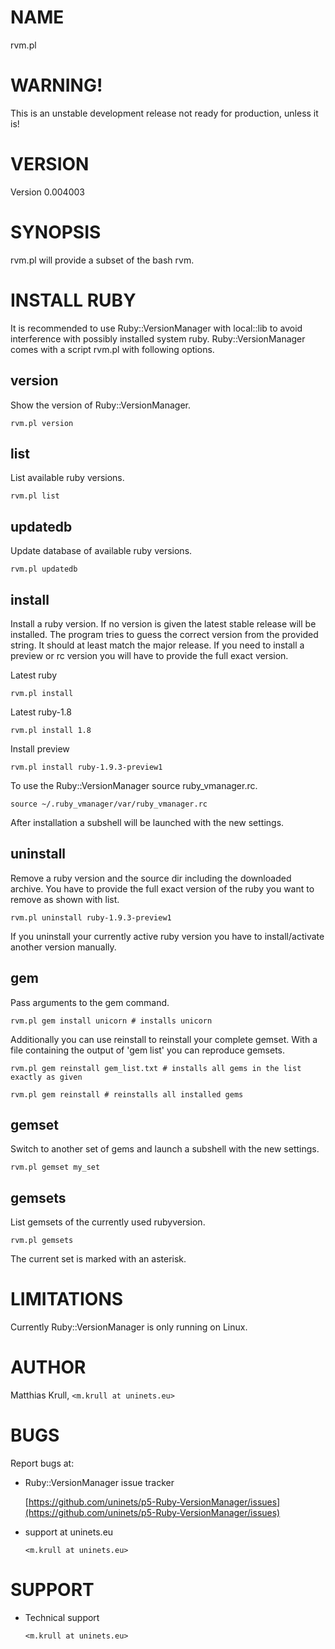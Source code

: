# NAME

rvm.pl

# WARNING!

This is an unstable development release not ready for production, unless it is!

# VERSION

Version 0.004003

# SYNOPSIS

rvm.pl will provide a subset of the bash rvm.

# INSTALL RUBY

It is recommended to use Ruby::VersionManager with local::lib to avoid interference with possibly installed system ruby.
Ruby::VersionManager comes with a script rvm.pl with following options.

## version

Show the version of Ruby::VersionManager.

	rvm.pl version

## list

List available ruby versions.

	rvm.pl list

## updatedb

Update database of available ruby versions.

	rvm.pl updatedb

## install

Install a ruby version. If no version is given the latest stable release will be installed.
The program tries to guess the correct version from the provided string. It should at least match the major release.
If you need to install a preview or rc version you will have to provide the full exact version.

Latest ruby

	rvm.pl install

Latest ruby-1.8

	rvm.pl install 1.8

Install preview

	rvm.pl install ruby-1.9.3-preview1

To use the Ruby::VersionManager source ruby\_vmanager.rc.

	source ~/.ruby_vmanager/var/ruby_vmanager.rc

After installation a subshell will be launched with the new settings.

## uninstall

Remove a ruby version and the source dir including the downloaded archive.
You have to provide the full exact version of the ruby you want to remove as shown with list.

	rvm.pl uninstall ruby-1.9.3-preview1

If you uninstall your currently active ruby version you have to install/activate another version manually.

## gem

Pass arguments to the gem command.

	rvm.pl gem install unicorn # installs unicorn

Additionally you can use reinstall to reinstall your complete gemset. With a file containing the output of 'gem list' you can reproduce gemsets.

	rvm.pl gem reinstall gem_list.txt # installs all gems in the list exactly as given

	rvm.pl gem reinstall # reinstalls all installed gems

## gemset

Switch to another set of gems and launch a subshell with the new settings.

	rvm.pl gemset my_set

## gemsets

List gemsets of the currently used rubyversion.

	rvm.pl gemsets

The current set is marked with an asterisk.

# LIMITATIONS

Currently Ruby::VersionManager is only running on Linux.

# AUTHOR

Matthias Krull, `<m.krull at uninets.eu>`

# BUGS

Report bugs at:

- Ruby::VersionManager issue tracker

    [https://github.com/uninets/p5-Ruby-VersionManager/issues](https://github.com/uninets/p5-Ruby-VersionManager/issues)

- support at uninets.eu

    `<m.krull at uninets.eu>`

# SUPPORT

- Technical support

    `<m.krull at uninets.eu>`
